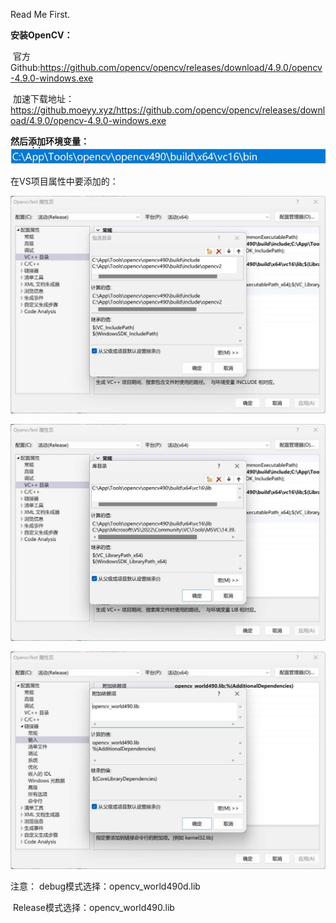 <!--
 * @FilePath: README.md
 * @Author: ModestWang 1598593280@qq.com
 * @Date: 2024-03-12 10:33:29
 * @LastEditors: ModestWang
 * @LastEditTime: 2024-03-12 10:34:38
 * 2024 by ModestWang, All Rights Reserved.
 * @Descripttion: 
-->

Read Me First.

**安装OpenCV：**

​	官方Github:https://github.com/opencv/opencv/releases/download/4.9.0/opencv-4.9.0-windows.exe

​	加速下载地址：https://github.moeyy.xyz/https://github.com/opencv/opencv/releases/download/4.9.0/opencv-4.9.0-windows.exe

**然后添加环境变量：**![img](./assets/clip_image002.jpg)

在VS项目属性中要添加的：

![img](./assets/clip_image004.jpg)

![图形用户界面, 文本, 应用程序, 电子邮件  描述已自动生成](./assets/clip_image006.jpg)

![图形用户界面, 文本, 应用程序  描述已自动生成](./assets/clip_image008.jpg)

注意： debug模式选择：opencv_world490d.lib

​          Release模式选择：opencv_world490.lib
